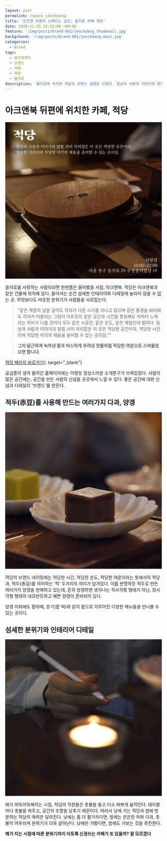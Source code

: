 ```yaml
---
layout: post
permalink: /space_jeockdang/
title: '은은한 차향이 스며드는 공간, 을지로 카페 적당'
date: 2020-11-25 23:13:00 +09:00
feature: '/img/posts/brand-001/jeockdang_thumbnail.jpg'
background: '/img/posts/brand-001/jeockdang-main.jpg'
categories:
  - Brand
tags:
  - 공간브랜드
  - 브랜드
  - 카페
  - 적당
  - 을지로
description: '을지로에 위치한 적당의 브랜드 설명은 이렇다. 일상과 사람과 이야기의 얽힘 사이 자리잡은 이 곳은 적당한 공간이자, 적당한 시간이며 적당한 미각의 채움을 음미할 수 있는 곳이길.'
---
```

# 아크앤북 뒤편에 위치한 카페, 적당
![cafe_image](/img/posts/brand-001/jeockdang-blog.jpeg)

을지로를 사랑하는 사람이라면 한번쯤은 들어봤을 서점, 아크앤북.
적당은 아크앤북과 같은 건물에 위치해 있다.
들어서는 순간 섬세한 인테리어와 디테일에 놀라지 않을 수 없는 곳. 무엇보다도 따듯한 분위기가 사람들을 사로잡는다.

>"같은 계절의 날을 걸어도 각자가 다른 시기를 지나고 있으며 같은 풍경을 바라봐도 각자가 떠올리는 그림이 다르듯이 같은 공간과 시간을 향유해도 저마다 느껴지는 의미가 다를 것이다 모두 같은 시공간, 같은 온도, 같은 계절인데 말이다. 일상과 사람과 이야기의 얽힘 사이 자리잡은 이 곳은 적당한 공간이자, 적당한 시간이며 적당한 미각의 채움을 음미할 수 있는 곳이길.""<br/>

><strong>그저 달근하게 녹여낸 팥과 따스하게 우려낸 찻물처럼 적당한 여운으로 스며들었으면 합니다.</strong>

[적당 페이지 바로가기](http://otdcorp.co.kr/our-brand/jeokdang/){: target="_blank"}

궁금증이 생겨 들어간 홈페이지에는 이렇듯 정성스러운 소개문구가 쓰여있었다.
사람이 많은 공간에는, 공간을 만든 사람의 신념을 곳곳에서 느낄 수 있다.
좋은 공간에 대한 신념과 디테일이 '브랜드'를 만든다.

## 적두(赤豆)를 사용해 만드는 여러가지 다과, 양갱
![menu_image](/img/posts/brand-001/yanggaeng.jpg)

적당의 브랜드 네이밍에는 적당한 시간, 적당한 온도, 적당한 여운이라는 뜻에서의 적당과, 적두(赤豆)를 의미하는 ‘적’ 두가지의 의미가 담겨있다. 이를 반영하듯 적두로 만든 여러가지 양갱을 판매하고 있는데, 흔히 양갱하면 생각나는 직사각형 형태가 아닌, 정사각형 형태의 네모반듯하고 예쁜 양갱이 준비되어 있다.

양갱 이외에도 팥라떼, 온기(팥 떡)와 같이 팥으로 이루어진 다양한 메뉴들을 만나볼 수 있는 곳이다.

## 섬세한 분위기와 인테리어 디테일
![menu_image](/img/posts/brand-001/light.jpg)

해가 어둑어둑해지는 시점, 적당의 직원들은 촛불을 들고 다소 바쁘게 움직인다.
테이블 마다 촛불을 켜주고, 공간의 조명을 낮추기 때문이다.
따라서 낮에 가는 적당과 밤에 방문하는 적당의 매력은 달라진다.
낮에는 좀 더 활기차다면, 밤에는 은은한 차와 다과, 촛불이 어우러져 분위기가 더욱 살아난다.
낮에만 가봤다면, 밤에도 가보는 것을 추천한다.

<strong>해가 지는 시점에 따른 분위기까지 이토록 신경쓰는 카페가 또 있을까? 잘 모르겠다</strong>
